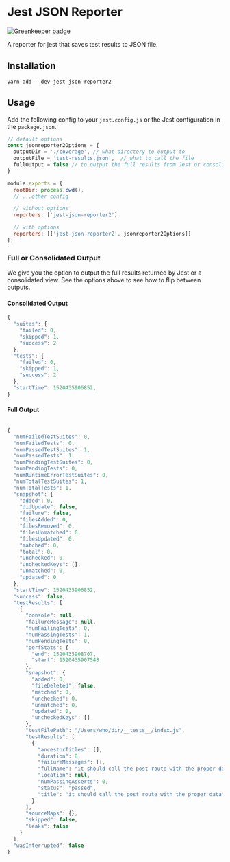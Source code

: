 # Jest JSON Reporter

[![Greenkeeper badge](https://badges.greenkeeper.io/vernak2539/jest-json-reporter2.svg)](https://greenkeeper.io/)

A reporter for jest that saves test results to JSON file.

## Installation

```
yarn add --dev jest-json-reporter2
```

## Usage

Add the following config to your `jest.config.js` or the Jest configuration in the `package.json`.

```js
// default options
const jsonreporter2Options = {
  outputDir = './coverage', // what directory to output to
  outputFile = 'test-results.json',  // what to call the file
  fullOutput = false // to output the full results from Jest or consolidated results
}

module.exports = {
  rootDir: process.cwd(),
  // ...other config

  // without options
  reporters: ['jest-json-reporter2']

  // with options
  reporters: [['jest-json-reporter2', jsonreporter2Options]]
};
```

### Full or Consolidated Output

We give you the option to output the full results returned by Jest or a consolidated view. See the options
above to see how to flip between outputs.

#### Consolidated Output

```js
{
  "suites": {
    "failed": 0,
    "skipped": 1,
    "success": 2
  },
  "tests": {
    "failed": 0,
    "skipped": 1,
    "success": 2
  },
  "startTime": 1520435906852,
}
```

#### Full Output

```js

{
  "numFailedTestSuites": 0,
  "numFailedTests": 0,
  "numPassedTestSuites": 1,
  "numPassedTests": 1,
  "numPendingTestSuites": 0,
  "numPendingTests": 0,
  "numRuntimeErrorTestSuites": 0,
  "numTotalTestSuites": 1,
  "numTotalTests": 1,
  "snapshot": {
    "added": 0,
    "didUpdate": false,
    "failure": false,
    "filesAdded": 0,
    "filesRemoved": 0,
    "filesUnmatched": 0,
    "filesUpdated": 0,
    "matched": 0,
    "total": 0,
    "unchecked": 0,
    "uncheckedKeys": [],
    "unmatched": 0,
    "updated": 0
  },
  "startTime": 1520435906852,
  "success": false,
  "testResults": [
    {
      "console": null,
      "failureMessage": null,
      "numFailingTests": 0,
      "numPassingTests": 1,
      "numPendingTests": 0,
      "perfStats": {
        "end": 1520435908707,
        "start": 1520435907548
      },
      "snapshot": {
        "added": 0,
        "fileDeleted": false,
        "matched": 0,
        "unchecked": 0,
        "unmatched": 0,
        "updated": 0,
        "uncheckedKeys": []
      },
      "testFilePath": "/Users/who/dir/__tests__/index.js",
      "testResults": [
        {
          "ancestorTitles": [],
          "duration": 8,
          "failureMessages": [],
          "fullName": "it should call the post route with the proper data",
          "location": null,
          "numPassingAsserts": 0,
          "status": "passed",
          "title": "it should call the post route with the proper data"
        }
      ],
      "sourceMaps": {},
      "skipped": false,
      "leaks": false
    }
  ],
  "wasInterrupted": false
}
```
